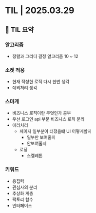 # TIL | 2025.03.29

## 📌 TIL 요약

### 알고리즘

-   정렬과 그리디 결정 알고리즘 10 ~ 12

### 소켓 적용

-   현재 작성한 로직 다시 한번 생각
-   예외처리 생각

### 스마게

-   비즈니스 로직이란 무엇인가 공부
-   우선 로그인 api 부분 비즈니스 로직 분리
-   에러처리
    -   페이지 일부분이 터졌을떄 UI 어떻게할지
        -   일부만 보여줄지
        -   안보여줄지
    -   로딩
        -   스켈레톤

### 키워드

-   응집력
-   관심사의 분리
-   추상화 계층
-   팩토리 함수
-   인터페이스
